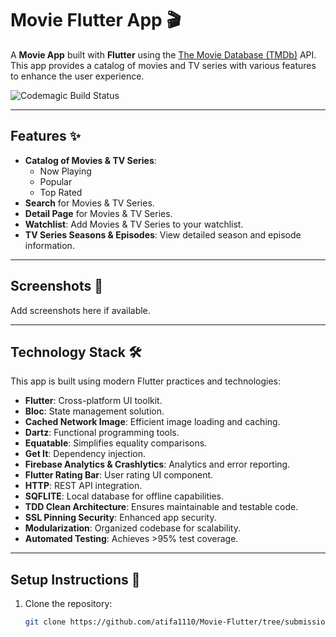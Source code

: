 # Movie Flutter App 🎬

A **Movie App** built with **Flutter** using the [The Movie Database (TMDb)](https://www.themoviedb.org/) API. This app provides a catalog of movies and TV series with various features to enhance the user experience.

![Codemagic Build Status](https://api.codemagic.io/apps/67456ccfed8fdcda56f83696/67456ccfed8fdcda56f83695/status_badge.svg)

---

## Features ✨
- **Catalog of Movies & TV Series**:
    - Now Playing
    - Popular
    - Top Rated
- **Search** for Movies & TV Series.
- **Detail Page** for Movies & TV Series.
- **Watchlist**: Add Movies & TV Series to your watchlist.
- **TV Series Seasons & Episodes**: View detailed season and episode information.

---

## Screenshots 📱
Add screenshots here if available.

---

## Technology Stack 🛠️
This app is built using modern Flutter practices and technologies:
- **Flutter**: Cross-platform UI toolkit.
- **Bloc**: State management solution.
- **Cached Network Image**: Efficient image loading and caching.
- **Dartz**: Functional programming tools.
- **Equatable**: Simplifies equality comparisons.
- **Get It**: Dependency injection.
- **Firebase Analytics & Crashlytics**: Analytics and error reporting.
- **Flutter Rating Bar**: User rating UI component.
- **HTTP**: REST API integration.
- **SQFLITE**: Local database for offline capabilities.
- **TDD Clean Architecture**: Ensures maintainable and testable code.
- **SSL Pinning Security**: Enhanced app security.
- **Modularization**: Organized codebase for scalability.
- **Automated Testing**: Achieves >95% test coverage.

---

## Setup Instructions 🚀
1. Clone the repository:
   ```bash
   git clone https://github.com/atifa1110/Movie-Flutter/tree/submission_2


